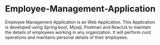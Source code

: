 # Employee-Management-Application
Employee Management Application is an Web Application. This Application is developed using Spring boot, Mysql, Postman and ReactJs to maintain the details of employees working in any organization. It will perform curd operations and maintains personal details of their employees.

